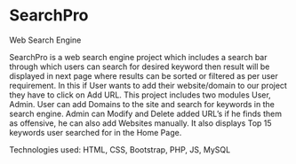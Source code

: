 # SearchPro
Web Search Engine

SearchPro is a web search engine project which includes a search bar through which users can search for desired keyword
then result will be displayed in next page where results can be sorted or filtered as per user requirement. 
In this if User wants to add their website/domain to our project they have to click on Add URL. 
This project includes two modules User, Admin. User can add Domains to the site and  search for keywords in the search engine. 
Admin can Modify and Delete added URL’s if he finds them as offensive, he can also add Websites manually. 
It also displays Top 15 keywords user searched for in the Home Page.

Technologies used: HTML, CSS, Bootstrap, PHP, JS, MySQL
